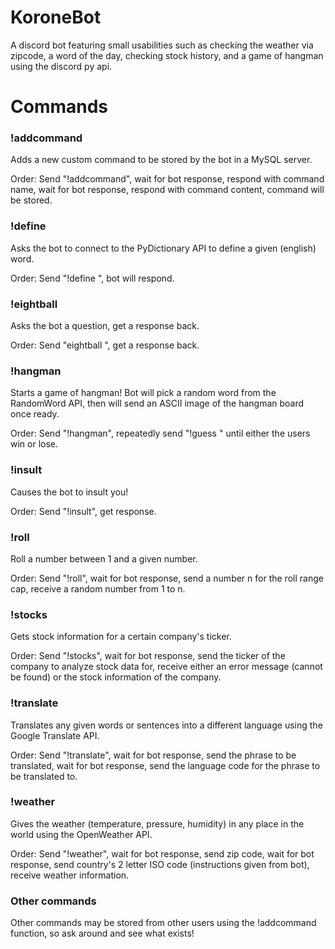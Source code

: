 # KoroneBot
A discord bot featuring small usabilities such as checking the weather via zipcode, a word of the day, checking stock history, and a game of hangman using the discord py api.

# Commands

### !addcommand

Adds a new custom command to be stored by the bot in a MySQL server.

Order: Send "!addcommand", wait for bot response, respond with command name, wait for bot response, respond with command content, command will be stored.

### !define

Asks the bot to connect to the PyDictionary API to define a given (english) word.

Order: Send "!define <word>", bot will respond.

### !eightball

Asks the bot a question, get a response back.

Order: Send "eightball <question>", get a response back.
  
### !hangman

Starts a game of hangman!  Bot will pick a random word from the RandomWord API, then will send an ASCII image of the hangman board once ready.

Order: Send "!hangman", repeatedly send "!guess <word>" until either the users win or lose.

### !insult

Causes the bot to insult you!

Order: Send "!insult", get response.

### !roll

Roll a number between 1 and a given number.

Order: Send "!roll", wait for bot response, send a number n for the roll range cap, receive a random number from 1 to n.

### !stocks

Gets stock information for a certain company's ticker.

Order: Send "!stocks", wait for bot response, send the ticker of the company to analyze stock data for, receive either an error message (cannot be found) or the stock information of the company.

### !translate

Translates any given words or sentences into a different language using the Google Translate API.

Order: Send "!translate", wait for bot response, send the phrase to be translated, wait for bot response, send the language code for the phrase to be translated to.

### !weather

Gives the weather (temperature, pressure, humidity) in any place in the world using the OpenWeather API.

Order: Send "!weather", wait for bot response, send zip code, wait for bot response, send country's 2 letter ISO code (instructions given from bot), receive weather information.

### Other commands

Other commands may be stored from other users using the !addcommand function, so ask around and see what exists!

